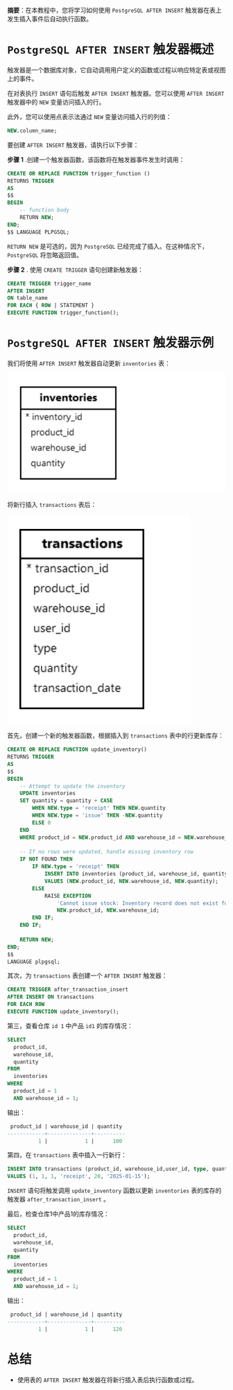 **摘要**：在本教程中，您将学习如何使用 `PostgreSQL AFTER INSERT` 触发器在表上发生插入事件后自动执行函数。

# `PostgreSQL AFTER INSERT` 触发器概述

触发器是一个数据库对象，它自动调用用户定义的函数或过程以响应特定表或视图上的事件。

在对表执行 `INSERT` 语句后触发 `AFTER INSERT` 触发器。您可以使用 `AFTER INSERT` 触发器中的 `NEW` 变量访问插入的行。

此外，您可以使用点表示法通过 `NEW` 变量访问插入行的列值：

```sql
NEW.column_name;
```

要创建 `AFTER INSERT` 触发器，请执行以下步骤：

**步骤 1** .创建一个触发器函数，该函数将在触发器事件发生时调用：

```sql
CREATE OR REPLACE FUNCTION trigger_function () 
RETURNS TRIGGER 
AS 
$$
BEGIN
    -- function body
    RETURN NEW;
END;
$$ LANGUAGE PLPGSQL;
```

`RETURN NEW` 是可选的，因为 `PostgreSQL` 已经完成了插入。在这种情况下，`PostgreSQL` 将忽略返回值。

**步骤 2** . 使用 `CREATE TRIGGER` 语句创建新触发器：

```sql
CREATE TRIGGER trigger_name
AFTER INSERT
ON table_name
FOR EACH { ROW | STATEMENT }
EXECUTE FUNCTION trigger_function();
```

# `PostgreSQL AFTER INSERT` 触发器示例

我们将使用 `AFTER INSERT` 触发器自动更新 `inventories` 表：

![images](../images/insert-trigger.png)

将新行插入 `transactions` 表后：

![images](../images/after-insert-trigger.png)

首先，创建一个新的触发器函数，根据插入到 `transactions` 表中的行更新库存：

```sql
CREATE OR REPLACE FUNCTION update_inventory()
RETURNS TRIGGER
AS
$$
BEGIN
    -- Attempt to update the inventory
    UPDATE inventories
    SET quantity = quantity + CASE
        WHEN NEW.type = 'receipt' THEN NEW.quantity
        WHEN NEW.type = 'issue' THEN -NEW.quantity
        ELSE 0
    END
    WHERE product_id = NEW.product_id AND warehouse_id = NEW.warehouse_id;

    -- If no rows were updated, handle missing inventory row
    IF NOT FOUND THEN
        IF NEW.type = 'receipt' THEN
            INSERT INTO inventories (product_id, warehouse_id, quantity)
            VALUES (NEW.product_id, NEW.warehouse_id, NEW.quantity);
        ELSE
            RAISE EXCEPTION 
                'Cannot issue stock: Inventory record does not exist for product_id = %, warehouse_id = %', 
                NEW.product_id, NEW.warehouse_id;
        END IF;
    END IF;

    RETURN NEW;
END;
$$
LANGUAGE plpgsql;
```

其次，为 `transactions` 表创建一个 `AFTER INSERT` 触发器：

```sql
CREATE TRIGGER after_transaction_insert
AFTER INSERT ON transactions
FOR EACH ROW
EXECUTE FUNCTION update_inventory();
```

第三，查看仓库 `id 1` 中产品 `id1` 的库存情况：

```sql
SELECT
  product_id,
  warehouse_id,
  quantity
FROM
  inventories
WHERE
  product_id = 1
  AND warehouse_id = 1;
```

输出：

```sql
 product_id | warehouse_id | quantity
------------+--------------+----------
          1 |            1 |      100
```

第四，在 `transactions` 表中插入一行新行：

```sql
INSERT INTO transactions (product_id, warehouse_id,user_id, type, quantity, transaction_date)
VALUES (1, 1, 1, 'receipt', 20, '2025-01-15');
```

`INSERT` 语句将触发调用 `update_inventory` 函数以更新 `inventories` 表的库存的触发器 `after_transaction_insert` 。

最后，检查仓库1中产品1的库存情况：

```sql
SELECT
  product_id,
  warehouse_id,
  quantity
FROM
  inventories
WHERE
  product_id = 1
  AND warehouse_id = 1;
```

输出：

```sql
 product_id | warehouse_id | quantity
------------+--------------+----------
          1 |            1 |      120
```

# 总结

- 使用表的 `AFTER INSERT` 触发器在将新行插入表后执行函数或过程。
